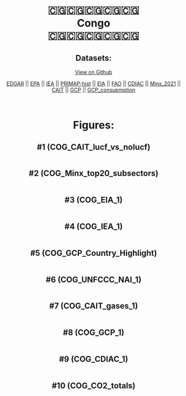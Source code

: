 
<center>
<h1 align="center">
🇨🇬🇨🇬🇨🇬🇨🇬🇨🇬
<br>
Congo
<br>
🇨🇬🇨🇬🇨🇬🇨🇬🇨🇬
</h1>
<h2>Datasets:</h2>
<p><a href="https://github.com/dquintani/GreenhouseData/tree/master/country_data/COG_Congo/data">View on Github</a>
<br></p><p><a href="data/COG_EDGAR.csv">EDGAR</a> || <a href="data/COG_EPA.csv">EPA</a> || <a href="data/COG_IEA.csv">IEA</a> || <a href="data/COG_PRIMAP-hist.csv">PRIMAP-hist</a> || <a href="data/COG_EIA.csv">EIA</a> || <a href="data/COG_FAO.csv">FAO</a> || <a href="data/COG_CDIAC.csv">CDIAC</a> || <a href="data/COG_Minx_2021.csv">Minx_2021</a> || <a href="data/COG_CAIT.csv">CAIT</a> || <a href="data/COG_GCP.csv">GCP</a> || <a href="data/COG_GCP_consupmption.csv">GCP_consupmption</a></p><p><br></p>
<h1>Figures:</h1><h2>#1 (COG_CAIT_lucf_vs_nolucf)</h2>
<p><img alt="" src="figures/COG_CAIT_lucf_vs_nolucf.png" /></p><h2>#2 (COG_Minx_top20_subsectors)</h2>
<p><img alt="" src="figures/COG_Minx_top20_subsectors.png" /></p><h2>#3 (COG_EIA_1)</h2>
<p><img alt="" src="figures/COG_EIA_1.png" /></p><h2>#4 (COG_IEA_1)</h2>
<p><img alt="" src="figures/COG_IEA_1.png" /></p><h2>#5 (COG_GCP_Country_Highlight)</h2>
<p><img alt="" src="figures/COG_GCP_Country_Highlight.png" /></p><h2>#6 (COG_UNFCCC_NAI_1)</h2>
<p><img alt="" src="figures/COG_UNFCCC_NAI_1.png" /></p><h2>#7 (COG_CAIT_gases_1)</h2>
<p><img alt="" src="figures/COG_CAIT_gases_1.png" /></p><h2>#8 (COG_GCP_1)</h2>
<p><img alt="" src="figures/COG_GCP_1.png" /></p><h2>#9 (COG_CDIAC_1)</h2>
<p><img alt="" src="figures/COG_CDIAC_1.png" /></p><h2>#10 (COG_CO2_totals)</h2>
<p><img alt="" src="figures/COG_CO2_totals.png" /></p>